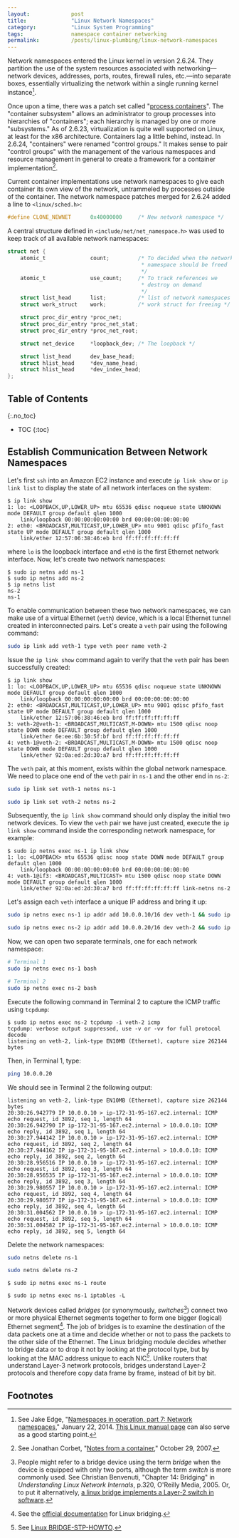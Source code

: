 ```yaml
---
layout:             post
title:              "Linux Network Namespaces"
category:           "Linux System Programming"
tags:               namespace container networking
permalink:          /posts/linux-plumbing/linux-network-namespaces
---
```


Network namespaces entered the Linux kernel in version 2.6.24. They partition the use of the system resources associated with networking&mdash;network devices, addresses, ports, routes, firewall rules, etc.&mdash;into separate boxes, essentially virtualizing the network within a single running kernel instance[^1].

<!-- excerpt-end -->

Once upon a time, there was a patch set called "[process containers](https://lwn.net/Articles/236038/)". The "container subsystem" allows an administrator to group processes into hierarchies of "containers"; each hierarchy is managed by one or more "subsystems." As of 2.6.23, virtualization is quite well supported on Linux, at least for the x86 architecture. Containers lag a little behind, instead. In 2.6.24, "containers" were renamed "control groups." It makes sense to pair "control groups" with the management of the various namespaces and resource management in general to create a framework for a container implementation[^2].

Current container implementations use network namespaces to give each container its own view of the network, untrammeled by processes outside of the container. The network namespace patches merged for 2.6.24 added a line to `<linux/sched.h>`:

```c
#define CLONE_NEWNET      0x40000000     /* New network namespace */
```

A central structure defined in `<include/net/net_namespace.h>` was used to keep track of all available network namespaces:

```c
struct net {
    atomic_t              count;         /* To decided when the network
                                          * namespace should be freed
                                          */
    atomic_t              use_count;     /* To track references we
                                          * destroy on demand
                                          */
    struct list_head      list;          /* list of network namespaces */
    struct work_struct    work;          /* work struct for freeing */

    struct proc_dir_entry *proc_net;
    struct proc_dir_entry *proc_net_stat;
    struct proc_dir_entry *proc_net_root;

    struct net_device     *loopback_dev; /* The loopback */

    struct list_head      dev_base_head;
    struct hlist_head     *dev_name_head;
    struct hlist_head     *dev_index_head;
};
```

## Table of Contents
{:.no_toc}
* TOC 
{:toc}

## Establish Communication Between Network Namespaces

Let's first `ssh` into an Amazon EC2 instance and execute `ip link show` or `ip link list` to display the state of all network interfaces on the system:

```console
$ ip link show
1: lo: <LOOPBACK,UP,LOWER_UP> mtu 65536 qdisc noqueue state UNKNOWN mode DEFAULT group default qlen 1000
    link/loopback 00:00:00:00:00:00 brd 00:00:00:00:00:00
2: eth0: <BROADCAST,MULTICAST,UP,LOWER_UP> mtu 9001 qdisc pfifo_fast state UP mode DEFAULT group default qlen 1000
    link/ether 12:57:06:38:46:eb brd ff:ff:ff:ff:ff:ff
```

where `lo` is the loopback interface and `eth0` is the first Ethernet network interface. Now, let's create two network namespaces:

```console
$ sudo ip netns add ns-1
$ sudo ip netns add ns-2
$ ip netns list
ns-2
ns-1
```

To enable communication between these two network namespaces, we can make use of a virtual Ethernet (`veth`) device, which is a local Ethernet tunnel created in interconnected pairs. Let's create a `veth` pair using the following command:

```bash
sudo ip link add veth-1 type veth peer name veth-2
```

Issue the `ip link show` command again to verify that the `veth` pair has been successfully created:

```console
$ ip link show
1: lo: <LOOPBACK,UP,LOWER_UP> mtu 65536 qdisc noqueue state UNKNOWN mode DEFAULT group default qlen 1000
    link/loopback 00:00:00:00:00:00 brd 00:00:00:00:00:00
2: eth0: <BROADCAST,MULTICAST,UP,LOWER_UP> mtu 9001 qdisc pfifo_fast state UP mode DEFAULT group default qlen 1000
    link/ether 12:57:06:38:46:eb brd ff:ff:ff:ff:ff:ff
3: veth-2@veth-1: <BROADCAST,MULTICAST,M-DOWN> mtu 1500 qdisc noop state DOWN mode DEFAULT group default qlen 1000
    link/ether 6e:ee:6b:30:5f:bf brd ff:ff:ff:ff:ff:ff
4: veth-1@veth-2: <BROADCAST,MULTICAST,M-DOWN> mtu 1500 qdisc noop state DOWN mode DEFAULT group default qlen 1000
    link/ether 92:0a:ed:2d:30:a7 brd ff:ff:ff:ff:ff:ff
```

The `veth` pair, at this moment, exists within the global network namespace. We need to place one end of the `veth` pair in `ns-1` and the other end in `ns-2`:

```bash
sudo ip link set veth-1 netns ns-1

sudo ip link set veth-2 netns ns-2
```

Subsequently, the `ip link show` command should only display the initial two network devices. To view the `veth` pair we have just created, execute the `ip link show` command inside the corresponding network namespace, for example:

```console
$ sudo ip netns exec ns-1 ip link show
1: lo: <LOOPBACK> mtu 65536 qdisc noop state DOWN mode DEFAULT group default qlen 1000
    link/loopback 00:00:00:00:00:00 brd 00:00:00:00:00:00
4: veth-1@if3: <BROADCAST,MULTICAST> mtu 1500 qdisc noop state DOWN mode DEFAULT group default qlen 1000
    link/ether 92:0a:ed:2d:30:a7 brd ff:ff:ff:ff:ff:ff link-netns ns-2
```

Let's assign each `veth` interface a unique IP address and bring it up:

```bash
sudo ip netns exec ns-1 ip addr add 10.0.0.10/16 dev veth-1 && sudo ip netns exec ns-1 ip link set dev veth-1 up

sudo ip netns exec ns-2 ip addr add 10.0.0.20/16 dev veth-2 && sudo ip netns exec ns-2 ip link set dev veth-2 up
```

Now, we can open two separate terminals, one for each network namespace:

```bash
# Terminal 1
sudo ip netns exec ns-1 bash

# Terminal 2
sudo ip netns exec ns-2 bash
```

Execute the following command in Terminal 2 to capture the ICMP traffic using `tcpdump`:

```console
$ sudo ip netns exec ns-2 tcpdump -i veth-2 icmp
tcpdump: verbose output suppressed, use -v or -vv for full protocol decode
listening on veth-2, link-type EN10MB (Ethernet), capture size 262144 bytes
```

Then, in Terminal 1, type:

```bash
ping 10.0.0.20
```

We should see in Terminal 2 the following output:

```console
listening on veth-2, link-type EN10MB (Ethernet), capture size 262144 bytes
20:30:26.942779 IP 10.0.0.10 > ip-172-31-95-167.ec2.internal: ICMP echo request, id 3892, seq 1, length 64
20:30:26.942790 IP ip-172-31-95-167.ec2.internal > 10.0.0.10: ICMP echo reply, id 3892, seq 1, length 64
20:30:27.944142 IP 10.0.0.10 > ip-172-31-95-167.ec2.internal: ICMP echo request, id 3892, seq 2, length 64
20:30:27.944162 IP ip-172-31-95-167.ec2.internal > 10.0.0.10: ICMP echo reply, id 3892, seq 2, length 64
20:30:28.956516 IP 10.0.0.10 > ip-172-31-95-167.ec2.internal: ICMP echo request, id 3892, seq 3, length 64
20:30:28.956535 IP ip-172-31-95-167.ec2.internal > 10.0.0.10: ICMP echo reply, id 3892, seq 3, length 64
20:30:29.980557 IP 10.0.0.10 > ip-172-31-95-167.ec2.internal: ICMP echo request, id 3892, seq 4, length 64
20:30:29.980577 IP ip-172-31-95-167.ec2.internal > 10.0.0.10: ICMP echo reply, id 3892, seq 4, length 64
20:30:31.004562 IP 10.0.0.10 > ip-172-31-95-167.ec2.internal: ICMP echo request, id 3892, seq 5, length 64
20:30:31.004582 IP ip-172-31-95-167.ec2.internal > 10.0.0.10: ICMP echo reply, id 3892, seq 5, length 64
```

Delete the network namespaces:

```bash
sudo netns delete ns-1

sudo netns delete ns-2
```

```console
$ sudo ip netns exec ns-1 route

$ sudo ip netns exec ns-1 iptables -L
```

Network devices called *bridges* (or synonymously, *switches*[^3]) connect two or more physical Ethernet segments together to form one bigger (logical) Ethernet segment[^4]. The job of bridges is to examine the destination of the data packets one at a time and decide whether or not to pass the packets to the other side of the Ethernet. The Linux bridging module decides whether to bridge data or to drop it not by looking at the protocol type, but by looking at the MAC address unique to each NIC[^5]. Unlike routers that understand Layer-3 network protocols, bridges understand Layer-2 protocols and therefore copy data frame by frame, instead of bit by bit.

## Footnotes

[^1]: See Jake Edge, "[Namespaces in operation, part 7: Network namespaces](https://lwn.net/Articles/580893/)," January 22, 2014. [This Linux manual page](https://man7.org/linux/man-pages/man7/network_namespaces.7.html) can also serve as a good starting point.

[^2]: See Jonathan Corbet, "[Notes from a container](https://lwn.net/Articles/256389/)," October 29, 2007.

[^3]: People might refer to a bridge device using the term *bridge* when the device is equipped with only two ports, although the term *switch* is more commonly used. See Christian Benvenuti, "Chapter 14: Bridging" in *Understanding Linux Network Internals*, p.320, O'Reilly Media, 2005. Or, to put it alternatively, [a linux bridge implements a Layer-2 switch in software](https://paulgorman.org/technical/linux-bridges-and-virtual-networking.txt.html).

[^4]: See the [official documentation](https://wiki.linuxfoundation.org/networking/bridge) for Linux bridging.

[^5]: See [Linux BRIDGE-STP-HOWTO](https://tldp.org/HOWTO/BRIDGE-STP-HOWTO/what-is-a-bridge.html).